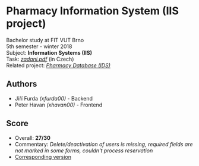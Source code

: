 #  Pharmacy Information System (IIS project)
Bachelor study at FIT VUT Brno  
5th semester - winter 2018  
Subject: **Information Systems (IIS)**  
Task: *[zadani.pdf](./docs/zadani.pdf)* (in Czech)  
Related project: *[Pharmacy Database (IDS)](../../../IDS-proj)*  

## Authors
* Jiří Furda *(xfurda00)* - Backend
* Peter Havan *(xhavan00)* - Frontend

## Score
* Overall: **27/30**
* Commentary: *Delete/deactivation of users is missing, required fields are not marked in some forms, couldn't process reservation*
* [Corresponding version](../../tree/1f519d48fa7d2fc5d44d23cf2881eb69f890d98f)
